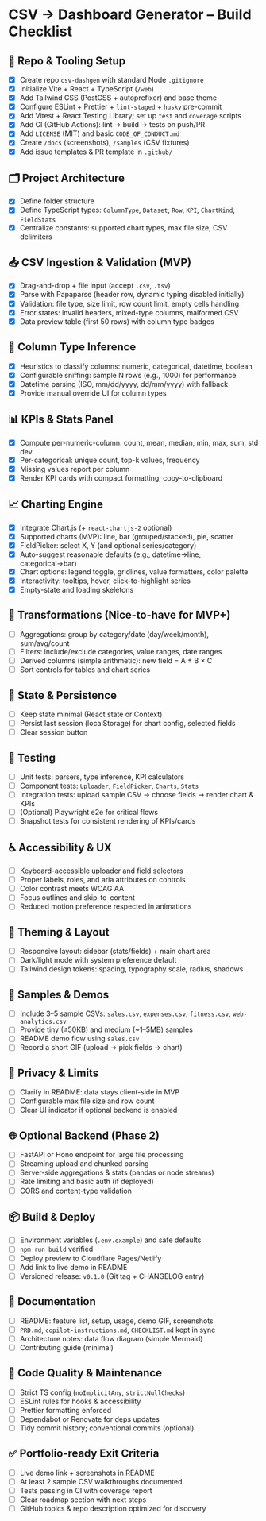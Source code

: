 # CSV → Dashboard Generator – Build Checklist

## 🔧 Repo & Tooling Setup
- [x] Create repo `csv-dashgen` with standard Node `.gitignore`
- [x] Initialize Vite + React + TypeScript (`/web`)
- [x] Add Tailwind CSS (PostCSS + autoprefixer) and base theme
- [x] Configure ESLint + Prettier + `lint-staged` + `husky` pre-commit
- [x] Add Vitest + React Testing Library; set up `test` and `coverage` scripts
- [x] Add CI (GitHub Actions): lint → build → tests on push/PR
- [x] Add `LICENSE` (MIT) and basic `CODE_OF_CONDUCT.md`
- [x] Create `/docs` (screenshots), `/samples` (CSV fixtures)
- [x] Add issue templates & PR template in `.github/`

## 🗂️ Project Architecture
- [x] Define folder structure
- [x] Define TypeScript types: `ColumnType`, `Dataset`, `Row`, `KPI`, `ChartKind`, `FieldStats`
- [x] Centralize constants: supported chart types, max file size, CSV delimiters

## 📥 CSV Ingestion & Validation (MVP)
- [x] Drag-and-drop + file input (accept `.csv`, `.tsv`)
- [x] Parse with Papaparse (header row, dynamic typing disabled initially)
- [x] Validation: file type, size limit, row count limit, empty cells handling
- [x] Error states: invalid headers, mixed-type columns, malformed CSV
- [x] Data preview table (first 50 rows) with column type badges

## 🔎 Column Type Inference
- [x] Heuristics to classify columns: numeric, categorical, datetime, boolean
- [x] Configurable sniffing: sample N rows (e.g., 1000) for performance
- [x] Datetime parsing (ISO, mm/dd/yyyy, dd/mm/yyyy) with fallback
- [x] Provide manual override UI for column types

## 📊 KPIs & Stats Panel
- [x] Compute per-numeric-column: count, mean, median, min, max, sum, std dev
- [x] Per-categorical: unique count, top-k values, frequency
- [x] Missing values report per column
- [x] Render KPI cards with compact formatting; copy-to-clipboard

## 📈 Charting Engine
- [x] Integrate Chart.js (+ `react-chartjs-2` optional)
- [x] Supported charts (MVP): line, bar (grouped/stacked), pie, scatter
- [x] FieldPicker: select X, Y (and optional series/category)
- [x] Auto-suggest reasonable defaults (e.g., datetime→line, categorical→bar)
- [x] Chart options: legend toggle, gridlines, value formatters, color palette
- [x] Interactivity: tooltips, hover, click-to-highlight series
- [x] Empty-state and loading skeletons

## 🧮 Transformations (Nice-to-have for MVP+)
- [ ] Aggregations: group by category/date (day/week/month), sum/avg/count
- [ ] Filters: include/exclude categories, value ranges, date ranges
- [ ] Derived columns (simple arithmetic): new field = A ± B × C
- [ ] Sort controls for tables and chart series

## 🧰 State & Persistence
- [ ] Keep state minimal (React state or Context)
- [ ] Persist last session (localStorage) for chart config, selected fields
- [ ] Clear session button

## 🧪 Testing
- [ ] Unit tests: parsers, type inference, KPI calculators
- [ ] Component tests: `Uploader`, `FieldPicker`, `Charts`, `Stats`
- [ ] Integration tests: upload sample CSV → choose fields → render chart & KPIs
- [ ] (Optional) Playwright e2e for critical flows
- [ ] Snapshot tests for consistent rendering of KPIs/cards

## ♿ Accessibility & UX
- [ ] Keyboard-accessible uploader and field selectors
- [ ] Proper labels, roles, and aria attributes on controls
- [ ] Color contrast meets WCAG AA
- [ ] Focus outlines and skip-to-content
- [ ] Reduced motion preference respected in animations

## 🌙 Theming & Layout
- [ ] Responsive layout: sidebar (stats/fields) + main chart area
- [ ] Dark/light mode with system preference default
- [ ] Tailwind design tokens: spacing, typography scale, radius, shadows

## 💾 Samples & Demos
- [ ] Include 3–5 sample CSVs: `sales.csv`, `expenses.csv`, `fitness.csv`, `web-analytics.csv`
- [ ] Provide tiny (≤50KB) and medium (~1–5MB) samples
- [ ] README demo flow using `sales.csv`
- [ ] Record a short GIF (upload → pick fields → chart)

## 🔐 Privacy & Limits
- [ ] Clarify in README: data stays client-side in MVP
- [ ] Configurable max file size and row count
- [ ] Clear UI indicator if optional backend is enabled

## 🌐 Optional Backend (Phase 2)
- [ ] FastAPI or Hono endpoint for large file processing
- [ ] Streaming upload and chunked parsing
- [ ] Server-side aggregations & stats (pandas or node streams)
- [ ] Rate limiting and basic auth (if deployed)
- [ ] CORS and content-type validation

## 📦 Build & Deploy
- [ ] Environment variables (`.env.example`) and safe defaults
- [ ] `npm run build` verified
- [ ] Deploy preview to Cloudflare Pages/Netlify
- [ ] Add link to live demo in README
- [ ] Versioned release: `v0.1.0` (Git tag + CHANGELOG entry)

## 🧾 Documentation
- [ ] README: feature list, setup, usage, demo GIF, screenshots
- [ ] `PRD.md`, `copilot-instructions.md`, `CHECKLIST.md` kept in sync
- [ ] Architecture notes: data flow diagram (simple Mermaid)
- [ ] Contributing guide (minimal)

## 🧹 Code Quality & Maintenance
- [ ] Strict TS config (`noImplicitAny`, `strictNullChecks`)
- [ ] ESLint rules for hooks & accessibility
- [ ] Prettier formatting enforced
- [ ] Dependabot or Renovate for deps updates
- [ ] Tidy commit history; conventional commits (optional)

## ✅ Portfolio-ready Exit Criteria
- [ ] Live demo link + screenshots in README
- [ ] At least 2 sample CSV walkthroughs documented
- [ ] Tests passing in CI with coverage report
- [ ] Clear roadmap section with next steps
- [ ] GitHub topics & repo description optimized for discovery

